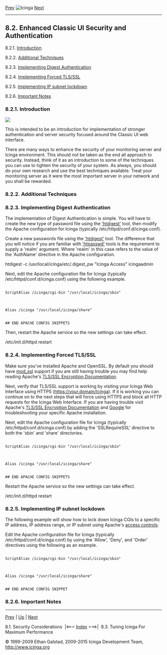 [Prev](security.md) ![Icinga](../images/logofullsize.png "Icinga") [Next](tuning.md)

* * * * *

8.2. Enhanced Classic UI Security and Authentication
----------------------------------------------------

8.2.1. [Introduction](cgisecurity.md#introduction_cgisecurity)

8.2.2. [Additional Techniques](cgisecurity.md#additionaltechniques)

8.2.3. [Implementing Digest
Authentication](cgisecurity.md#implementationdigest)

8.2.4. [Implementing Forced TLS/SSL](cgisecurity.md#implementationssl)

8.2.5. [Implementing IP subnet
lockdown](cgisecurity.md#implementationlockdown)

8.2.6. [Important Notes](cgisecurity.md#importantnotes)

### 8.2.1. Introduction

![](../images/security.png)

This is intended to be an introduction for implementation of stronger
authentication and server security focused around the Classic UI web
interface.

There are many ways to enhance the security of your monitoring server
and Icinga environment. This should not be taken as the end all approach
to security. Instead, think of it as an introduction to some of the
techniques you can use to tighten the security of your system. As
always, you should do your own research and use the best techniques
available. Treat your monitoring server as it were the most important
server in your network and you shall be rewarded.

### 8.2.2. Additional Techniques




### 8.2.3. Implementing Digest Authentication

The implementation of Digest Authentication is simple. You will have to
create the new type of password file using the
['htdigest'](http://httpd.apache.org/docs/2.2/programs/htdigest) tool,
then modify the Apache configuration for Icinga (typically
/etc/httpd/conf.d/icinga.conf).

Create a new passwords file using the
['htdigest'](http://httpd.apache.org/docs/2.2/programs/htdigest) tool.
The difference that you will notice if you are familiar with
['htpasswd'](http://httpd.apache.org/docs/2.2/programs/htpasswd) tools
is the requirement to supply a 'realm' argument. Where 'realm' in this
case refers to the value of the 'AuthName' directive in the Apache
configuration.

</code></pre> 
 htdigest -c /usr/local/icinga/etc/.digest_pw "Icinga Access" icingaadmin
</code></pre>

Next, edit the Apache configuration file for Icinga (typically
/etc/httpd/conf.d/icinga.conf) using the following example.

<pre><code>
ScriptAlias /icinga/cgi-bin "/usr/local/icinga/sbin"
<Directory "/usr/local/icinga/sbin">
</Directory>

Alias /icinga "/usr/local/icinga/share"
<Directory "/usr/local/icinga/share">
</Directory>
## END APACHE CONFIG SNIPPETS
</code></pre>

Then, restart the Apache service so the new settings can take effect.

</code></pre> 
 /etc/init.d/httpd restart
</code></pre>

### 8.2.4. Implementing Forced TLS/SSL

Make sure you've installed Apache and OpenSSL. By default you should
have [mod\_ssl](http://httpd.apache.org/docs/2.2/mod/mod_ssl) support if
you are still having trouble you may find help reading Apache's [TLS/SSL
Encryption Documentation](http://httpd.apache.org/docs/2.0/ssl).

Next, verify that TLS/SSL support is working by visiting your Icinga Web
Interface using HTTPS (https://your.domain/Icinga). If it is working you
can continue on to the next steps that will force using HTTPS and block
all HTTP requests for the Icinga Web Interface. If you are having
trouble visit Apache's [TLS/SSL Encryption
Documentation](http://httpd.apache.org/docs/2.0/ssl) and
[Google](http://www.google.com) for troubleshooting your specific Apache
installation.

Next, edit the Apache configuration file for Icinga (typically
/etc/httpd/conf.d/icinga.conf) by adding the 'SSLRequireSSL' directive
to both the 'sbin' and 'share' directories.

<pre><code>
ScriptAlias /icinga/cgi-bin "/usr/local/icinga/sbin"
<Directory "/usr/local/icinga/sbin">
</Directory>

Alias /icinga "/usr/local/icinga/share"
<Directory "/usr/local/icinga/share">
</Directory>
## END APACHE CONFIG SNIPPETS
</code></pre>

Restart the Apache service so the new settings can take effect.

</code></pre> 
 /etc/init.d/httpd restart
</code></pre>

### 8.2.5. Implementing IP subnet lockdown

The following example will show how to lock down Icinga CGIs to a
specific IP address, IP address range, or IP subnet using Apache's
[access controls](http://httpd.apache.org/docs/2.2/howto/access).

Edit the Apache configuration file for Icinga (typically
/etc/httpd/conf.d/icinga.conf) by using the 'Allow', 'Deny', and 'Order'
directives using the following as an example.

<pre><code>
ScriptAlias /icinga/cgi-bin "/usr/local/icinga/sbin"
<Directory "/usr/local/icinga/sbin">
</Directory>

Alias /icinga "/usr/local/icinga/share"
<Directory "/usr/local/icinga/share">
</Directory>
## END APACHE CONFIG SNIPPET
</code></pre>

### 8.2.6. Important Notes






* * * * *

[Prev](security.md) | [Up](ch08.md) | [Next](tuning.md)

8.1. Security Considerations  |<=== [Index](index.md) ===>|  8.3. Tuning Icinga For Maximum Performance

© 1999-2009 Ethan Galstad, 2009-2015 Icinga Development Team,
http://www.icinga.org
